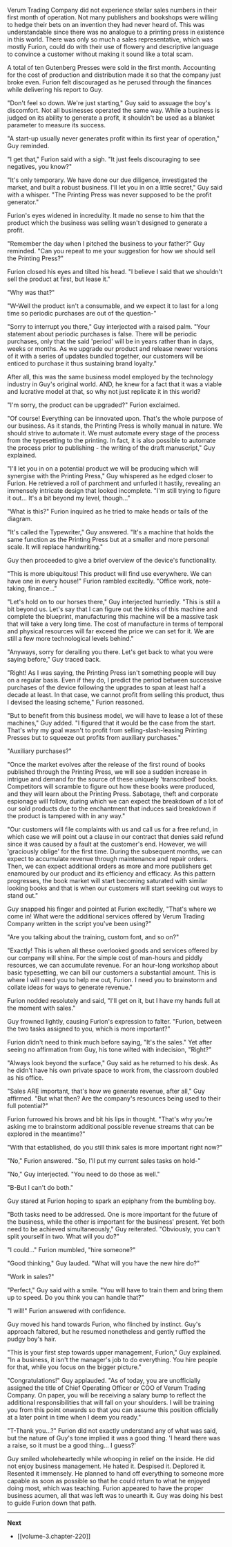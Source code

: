
Verum Trading Company did not experience stellar sales numbers in their first month of operation. Not many publishers and bookshops were willing to hedge their bets on an invention they had never heard of. This was understandable since there was no analogue to a printing press in existence in this world. There was only so much a sales representative, which was mostly Furion, could do with their use of flowery and descriptive language to convince a customer without making it sound like a total scam.

A total of ten Gutenberg Presses were sold in the first month. Accounting for the cost of production and distribution made it so that the company just broke even. Furion felt discouraged as he perused through the finances while delivering his report to Guy.

"Don't feel so down. We're just starting," Guy said to assuage the boy's discomfort. Not all businesses operated the same way. While a business is judged on its ability to generate a profit, it shouldn't be used as a blanket parameter to measure its success.

"A start-up usually never generates profit within its first year of operation," Guy reminded.

"I get that," Furion said with a sigh. "It just feels discouraging to see negatives, you know?"

"It's only temporary. We have done our due diligence, investigated the market, and built a robust business. I'll let you in on a little secret," Guy said with a whisper. "The Printing Press was never supposed to be the profit generator."

Furion's eyes widened in incredulity. It made no sense to him that the product which the business was selling wasn't designed to generate a profit.

"Remember the day when I pitched the business to your father?" Guy reminded. "Can you repeat to me your suggestion for how we should sell the Printing Press?"

Furion closed his eyes and tilted his head. "I believe I said that we shouldn't sell the product at first, but lease it."

"Why was that?"

"W-Well the product isn't a consumable, and we expect it to last for a long time so periodic purchases are out of the question-"

"Sorry to interrupt you there," Guy interjected with a raised palm. "Your statement about periodic purchases is false. There will be periodic purchases, only that the said 'period' will be in years rather than in days, weeks or months. As we upgrade our product and release newer versions of it with a series of updates bundled together, our customers will be enticed to purchase it thus sustaining brand loyalty."

After all, this was the same business model employed by the technology industry in Guy's original world. AND, he knew for a fact that it was a viable and lucrative model at that, so why not just replicate it in this world?

"I'm sorry, the product can be upgraded?" Furion exclaimed.

"Of course! Everything can be innovated upon. That's the whole purpose of our business. As it stands, the Printing Press is wholly manual in nature. We should strive to automate it. We must automate every stage of the process from the typesetting to the printing. In fact, it is also possible to automate the process prior to publishing - the writing of the draft manuscript," Guy explained.

"I'll let you in on a potential product we will be producing which will synergise with the Printing Press," Guy whispered as he edged closer to Furion. He retrieved a roll of parchment and unfurled it hastily, revealing an immensely intricate design that looked incomplete. "I'm still trying to figure it out... It's a bit beyond my level, though..."

"What is this?" Furion inquired as he tried to make heads or tails of the diagram.

"It's called the Typewriter," Guy answered. "It's a machine that holds the same function as the Printing Press but at a smaller and more personal scale. It will replace handwriting."

Guy then proceeded to give a brief overview of the device's functionality.

"This is more ubiquitous! This product will find use everywhere. We can have one in every house!" Furion rambled excitedly. "Office work, note-taking, finance..."

"Let's hold on to our horses there," Guy interjected hurriedly. "This is still a bit beyond us. Let's say that I can figure out the kinks of this machine and complete the blueprint, manufacturing this machine will be a massive task that will take a very long time. The cost of manufacture in terms of temporal and physical resources will far exceed the price we can set for it. We are still a few more technological levels behind."

"Anyways, sorry for derailing you there. Let's get back to what you were saying before," Guy traced back.

"Right! As I was saying, the Printing Press isn't something people will buy on a regular basis. Even if they do, I predict the period between successive purchases of the device following the upgrades to span at least half a decade at least. In that case, we cannot profit from selling this product, thus I devised the leasing scheme," Furion reasoned.

"But to benefit from this business model, we will have to lease a lot of these machines," Guy added. "I figured that it would be the case from the start. That's why my goal wasn't to profit from selling-slash-leasing Printing Presses but to squeeze out profits from auxiliary purchases."

"Auxiliary purchases?"

"Once the market evolves after the release of the first round of books published through the Printing Press, we will see a sudden increase in intrigue and demand for the source of these uniquely 'transcribed' books. Competitors will scramble to figure out how these books were produced, and they will learn about the Printing Press. Sabotage, theft and corporate espionage will follow, during which we can expect the breakdown of a lot of our sold products due to the enchantment that induces said breakdown if the product is tampered with in any way."

"Our customers will file complaints with us and call us for a free refund, in which case we will point out a clause in our contract that denies said refund since it was caused by a fault at the customer's end. However, we will 'graciously oblige' for the first time. During the subsequent months, we can expect to accumulate revenue through maintenance and repair orders. Then, we can expect additional orders as more and more publishers get enamoured by our product and its efficiency and efficacy. As this pattern progresses, the book market will start becoming saturated with similar looking books and that is when our customers will start seeking out ways to stand out."

Guy snapped his finger and pointed at Furion excitedly, "That's where we come in! What were the additional services offered by Verum Trading Company written in the script you've been using?"

"Are you talking about the training, custom font, and so on?"

"Exactly! This is when all these overlooked goods and services offered by our company will shine. For the simple cost of man-hours and piddly resources, we can accumulate revenue. For an hour-long workshop about basic typesetting, we can bill our customers a substantial amount. This is where I will need you to help me out, Furion. I need you to brainstorm and collate ideas for ways to generate revenue."

Furion nodded resolutely and said, "I'll get on it, but I have my hands full at the moment with sales."

Guy frowned lightly, causing Furion's expression to falter. "Furion, between the two tasks assigned to you, which is more important?"

Furion didn't need to think much before saying, "It's the sales." Yet after seeing no affirmation from Guy, his tone wilted with indecision, "Right?"

"Always look beyond the surface," Guy said as he returned to his desk. As he didn't have his own private space to work from, the classroom doubled as his office.

"Sales ARE important, that's how we generate revenue, after all," Guy affirmed. "But what then? Are the company's resources being used to their full potential?"

Furion furrowed his brows and bit his lips in thought. "That's why you're asking me to brainstorm additional possible revenue streams that can be explored in the meantime?"

"With that established, do you still think sales is more important right now?"

"No," Furion answered. "So, I'll put my current sales tasks on hold-"

"No," Guy interjected. "You need to do those as well."

"B-But I can't do both."

Guy stared at Furion hoping to spark an epiphany from the bumbling boy.

"Both tasks need to be addressed. One is more important for the future of the business, while the other is important for the business' present. Yet both need to be achieved simultaneously," Guy reiterated. "Obviously, you can't split yourself in two. What will you do?"

"I could..." Furion mumbled, "hire someone?"

"Good thinking," Guy lauded. "What will you have the new hire do?"

"Work in sales?"

"Perfect," Guy said with a smile. "You will have to train them and bring them up to speed. Do you think you can handle that?"

"I will!" Furion answered with confidence.

Guy moved his hand towards Furion, who flinched by instinct. Guy's approach faltered, but he resumed nonetheless and gently ruffled the pudgy boy's hair.

"This is your first step towards upper management, Furion," Guy explained. "In a business, it isn't the manager's job to do everything. You hire people for that, while you focus on the bigger picture."

"Congratulations!" Guy applauded. "As of today, you are unofficially assigned the title of Chief Operating Officer or COO of Verum Trading Company. On paper, you will be receiving a salary bump to reflect the additional responsibilities that will fall on your shoulders. I will be training you from this point onwards so that you can assume this position officially at a later point in time when I deem you ready."

"T-Thank you...?" Furion did not exactly understand any of what was said, but the nature of Guy's tone implied it was a good thing. 'I heard there was a raise, so it must be a good thing... I guess?'

Guy smiled wholeheartedly while whooping in relief on the inside. He did not enjoy business management. He hated it. Despised it. Deplored it. Resented it immensely. He planned to hand off everything to someone more capable as soon as possible so that he could return to what he enjoyed doing most, which was teaching. Furion appeared to have the proper business acumen, all that was left was to unearth it. Guy was doing his best to guide Furion down that path.

____

**Next**
* [[volume-3.chapter-220]]